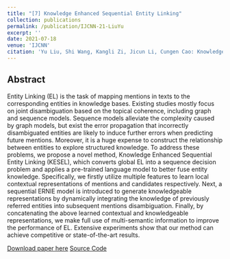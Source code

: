 ```yaml
---
title: "[7] Knowledge Enhanced Sequential Entity Linking"
collection: publications
permalink: /publication/IJCNN-21-LiuYu
excerpt: ''
date: 2021-07-18
venue: 'IJCNN'
citation: 'Yu Liu, Shi Wang, Kangli Zi, Jicun Li, Cungen Cao: Knowledge Enhanced Sequential Entity Linking. IJCNN 2021: 1-8'
---
```

Abstract
--
Entity Linking (EL) is the task of mapping mentions in texts to the corresponding entities in knowledge bases. Existing studies mostly focus on joint disambiguation based on the topical coherence, including graph and sequence models. Sequence models alleviate the complexity caused by graph models, but exist the error propagation that incorrectly disambiguated entities are likely to induce further errors when predicting future mentions. Moreover, it is a huge expense to construct the relationship between entities to explore structured knowledge. To address these problems, we propose a novel method, Knowledge Enhanced Sequential Entity Linking (KESEL), which converts global EL into a sequence decision problem and applies a pre-trained language model to better fuse entity knowledge. Specifically, we firstly utilize multiple features to learn local contextual representations of mentions and candidates respectively. Next, a sequential ERNIE model is introduced to generate knowledgeable representations by dynamically integrating the knowledge of previously referred entities into subsequent mentions disambiguation. Finally, by concatenating the above learned contextual and knowledgeable representations, we make full use of multi-semantic information to improve the performance of EL. Extensive experiments show that our method can achieve competitive or state-of-the-art results.

[Download paper here](../files/ijcnn21-Knowledge_Enhanced_Sequential_Entity_Linking.pdf)
[Source Code](https://github.com/ICTKC/KESEL)
